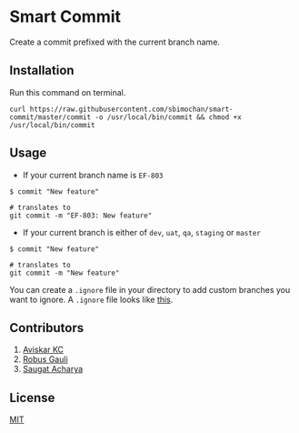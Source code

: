 # Smart Commit

Create a commit prefixed with the current branch name.

## Installation

Run this command on terminal.

```shell
curl https://raw.githubusercontent.com/sbimochan/smart-commit/master/commit -o /usr/local/bin/commit && chmod +x /usr/local/bin/commit
```

## Usage

* If your current branch name is `EF-803`

```shell
$ commit "New feature"

# translates to
git commit -m "EF-803: New feature"
```

* If your current branch is either of `dev`, `uat`, `qa`, `staging` or `master`

```shell
$ commit "New feature"

# translates to
git commit -m "New feature"
```

You can create a `.ignore` file in your directory to add custom branches you want to ignore. A `.ignore` file looks like [this](https://github.com/sbimochan/smart-commit/blob/master/.ignore).

## Contributors

1. [Aviskar KC](https://github.com/aviskarkc10)
2. [Robus Gauli](https://github.com/RobusGauli)
3. [Saugat Acharya](https://github.com/mesaugat)

## License

[MIT](LICENSE)
